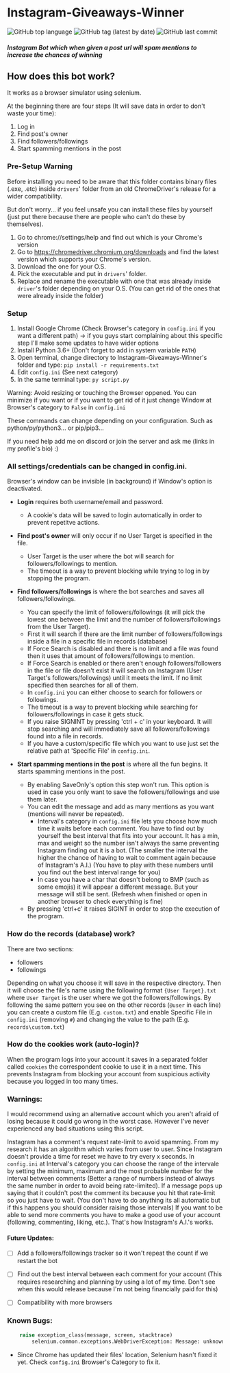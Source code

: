 # Instagram-Giveaways-Winner

![GitHub top language](https://img.shields.io/github/languages/top/fytex/Instagram-Giveaways-Winner?style=for-the-badge)
![GitHub tag (latest by date)](https://img.shields.io/github/v/tag/fytex/Instagram-Giveaways-Winner?style=for-the-badge)
![GitHub last commit](https://img.shields.io/github/last-commit/fytex/Instagram-Giveaways-Winner?style=for-the-badge)


##### Instagram Bot which when given a post url will spam mentions to increase the chances of winning


## How does this bot work?
It works as a browser simulator using selenium.

At the beginning there are four steps (It will save data in order to don't waste your time):

1. Log in
2. Find post's owner
3. Find followers/followings
4. Start spamming mentions in the post


### Pre-Setup Warning

Before installing you need to be aware that this folder contains binary files (.exe, .etc) inside `drivers`' folder from an old ChromeDriver's release for a wider compatibility.

But don't worry... if you feel unsafe you can install these files by yourself (just put there because there are people who can't do these by themselves).

1. Go to chrome://settings/help and find out which is your Chrome's version
2. Go to https://chromedriver.chromium.org/downloads and find the latest version which supports your Chrome's version.
3. Download the one for your O.S.
4. Pick the executable and put in `drivers`' folder.
5. Replace and rename the executable with one that was already inside `driver`'s folder depending on your O.S. (You can get rid of the ones that were already inside the folder)


### Setup

1. Install Google Chrome (Check Browser's category in `config.ini` if you want a different path) -> if you guys start complaining about this specific step I'll make some updates to have wider options 
2. Install Python 3.6+ (Don't forget to add in system variable `PATH`)
3. Open terminal, change directory to Instagram-Giveaways-Winner's folder and type: `pip install -r requirements.txt`
4. Edit `config.ini` (See next category)
5. In the same terminal type: `py script.py`

Warning: Avoid resizing or touching the Browser oppened. You can minimize if you want or if you want to get rid of it just change Window at Browser's category to `False` in `config.ini`

These commands can change depending on your configuration. Such as python/py/python3... or pip/pip3...

If you need help add me on discord or join the server and ask me (links in my profile's bio) :)


### All settings/credentials can be changed in config.ini.

Browser's window can be invisible (in background) if Window's option is deactivated.

- **Login** requires both username/email and password.
	- A cookie's data will be saved to login automatically in order to prevent repetitve actions.

- **Find post's owner** will only occur if no User Target is specified in the file.
    - User Target is the user where the bot will search for followers/followings to mention.
    - The timeout is a way to prevent blocking while trying to log in by stopping the program.

- **Find followers/followings** is where the bot searches and saves all followers/followings. 
    - You can specify the limit of followers/followings (it will pick the lowest one between the limit and the number of followers/followings from the User Target).
    - First it will search if there are the limit number of followers/followings inside a file in a specific file in records (database)
	- If Force Search is disabled and there is no limit and a file was found then it uses that amount of followers/followings to mention.
	- If Force Search is enabled or there aren't enough followers/followers in the file or file doesn't exist it will search on Instagram (User Target's followers/followings) until it meets the limit. If no limit specified then searches for all of them.
	- In `config.ini` you can either choose to search for followers or followings. 
    - The timeout is a way to prevent blocking while searching for followers/followings in case it gets stuck.
	- If you raise SIGNINT by pressing 'ctrl + c' in your keyboard. It will stop searching and will immediately save all followers/followings found into a file in records.
	- If you have a custom/specific file which you want to use just set the relative path at 'Specific File' in `config.ini`.

- **Start spamming mentions in the post** is where all the fun begins. It starts spamming mentions in the post.
    - By enabling SaveOnly's option this step won't run. This option is used in case you only want to save the followers/followings and use them later.
    - You can edit the message and add as many mentions as you want (mentions will never be repeated).
		- Interval's category in `config.ini` file lets you choose how much time it waits before each comment. You have to find out by yourself the best interval that fits into your account. It has a min, max and weight so the number isn't always the same preventing Instagram finding out it is a bot. (The smaller the interval the higher the chance of having to wait to comment again because of Instagram's A.I.) (You have to play with these numbers until you find out the best interval range for you)
		- In case you have a char that doesn't belong to BMP (such as some emojis) it will appear a different message. But your message will still be sent. (Refresh when finished or open in another browser to check everything is fine) 
	- By pressing 'ctrl+c' it raises SIGINT in order to stop the execution of the program.
    
    
    
### How do the records (database) work?

There are two sections:
  - followers
  - followings
  
Depending on what you choose it will save in the respective directory. Then it will choose the file's name using the following format `{User Target}.txt` where `User Target` is the user where we got the followers/followings.
By following the same pattern you see on the other records (`@user` in each line) you can create a custom file (E.g. `custom.txt`) and enable Specific File in `config.ini` (removing `#`) and changing the value to the path (E.g. `records\custom.txt`)


### How do the cookies work (auto-login)?

When the program logs into your account it saves in a separated folder called `cookies` the correspondent cookie to use it in a next time. This prevents Instagram from blocking your account from suspicious activity because you logged in too many times.


### Warnings:

I would recommend using an alternative account which you aren't afraid of losing because it could go wrong in the worst case. However I've never experienced any bad situations using this script.

Instagram has a comment's request rate-limit to avoid spamming. From my research it has an algorithm which varies from user to user. Since Instagram doesn't provide a time for reset we have to try every x seconds. In `config.ini` at Interval's category you can choose the range of the intervale by setting the minimum, maximum and the most probable number for the interval between comments (Better a range of numbers instead of always the same number in order to avoid being rate-limited). If a message pops up saying that it couldn't post the comment its because you hit that rate-limit so you just have to wait. (You don't have to do anything its all automatic but if this happens you should consider raising those intervals)
If you want to be able to send more comments you have to make a good use of your account (following, commenting, liking, etc.). That's how Instagram's A.I.'s works.

#### Future Updates:
  - [ ] Add a followers/followings tracker so it won't repeat the count if we restart the bot
  - [ ] Find out the best interval between each comment for your account (This requires researching and planning by using a lot of my time. Don't see when this would release because I'm not being financially paid for this)
  - [ ] Compatibility with more browsers
  
  
### Known Bugs:
```py
	raise exception_class(message, screen, stacktrace)
		selenium.common.exceptions.WebDriverException: Message: unknown error: cannot find Chrome binary
```	
  - Since Chrome has updated their files' location, Selenium hasn't fixed it yet. Check `config.ini` Browser's Category to fix it.

